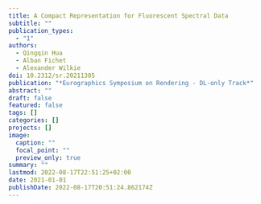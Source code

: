 ```yaml
---
title: A Compact Representation for Fluorescent Spectral Data
subtitle: ""
publication_types:
  - "1"
authors:
  - Qingqin Hua
  - Alban Fichet
  - Alexander Wilkie
doi: 10.2312/sr.20211305
publication: "*Eurographics Symposium on Rendering - DL-only Track*"
abstract: ""
draft: false
featured: false
tags: []
categories: []
projects: []
image:
  caption: ""
  focal_point: ""
  preview_only: true
summary: ""
lastmod: 2022-08-17T22:51:25+02:00
date: 2021-01-01
publishDate: 2022-08-17T20:51:24.862174Z
---
```

